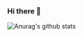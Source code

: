 ### Hi there 👋
![Anurag's github stats](https://github-readme-stats.vercel.app/api?username=zhoushun123&show_icons=true&title_color=fff&icon_color=79ff97&text_color=9f9f9f&bg_color=151515)
<!--
**zhoushun123/zhoushun123** is a ✨ _special_ ✨ repository because its `README.md` (this file) appears on your GitHub profile.

Here are some ideas to get you started:

- 🔭 I’m currently working on ...
- 🌱 I’m currently learning ...
- 👯 I’m looking to collaborate on ...
- 🤔 I’m looking for help with ...
- 💬 Ask me about ...
- 📫 How to reach me: ...
- 😄 Pronouns: ...
- ⚡ Fun fact: ...
-->
